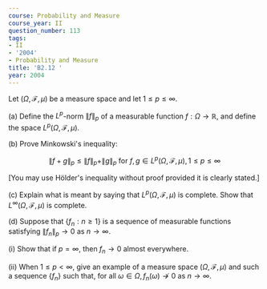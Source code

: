 ```yaml
---
course: Probability and Measure
course_year: II
question_number: 113
tags:
- II
- '2004'
- Probability and Measure
title: 'B2.12 '
year: 2004
---
```



Let $(\Omega, \mathcal{F}, \mu)$ be a measure space and let $1 \leqslant p \leqslant \infty$.

(a) Define the $L^{p}$-norm $\|f\|_{p}$ of a measurable function $f: \Omega \rightarrow \mathbb{R}$, and define the space $L^{p}(\Omega, \mathcal{F}, \mu) .$

(b) Prove Minkowski's inequality:

$$\|f+g\|_{p} \leqslant\|f\|_{p}+\|g\|_{p} \text { for } f, g \in L^{p}(\Omega, \mathcal{F}, \mu), 1 \leqslant p \leqslant \infty$$

[You may use Hölder's inequality without proof provided it is clearly stated.]

(c) Explain what is meant by saying that $L^{p}(\Omega, \mathcal{F}, \mu)$ is complete. Show that $L^{\infty}(\Omega, \mathcal{F}, \mu)$ is complete.

(d) Suppose that $\left\{f_{n}: n \geqslant 1\right\}$ is a sequence of measurable functions satisfying $\left\|f_{n}\right\|_{p} \rightarrow 0$ as $n \rightarrow \infty$.

(i) Show that if $p=\infty$, then $f_{n} \rightarrow 0$ almost everywhere.

(ii) When $1 \leqslant p<\infty$, give an example of a measure space $(\Omega, \mathcal{F}, \mu)$ and such a sequence $\left\{f_{n}\right\}$ such that, for all $\omega \in \Omega, f_{n}(\omega) \nrightarrow 0$ as $n \rightarrow \infty$.
